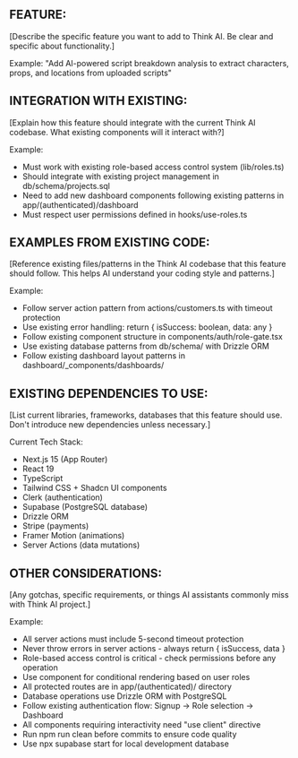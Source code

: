 ## FEATURE:
[Describe the specific feature you want to add to Think AI. Be clear and specific about functionality.]

Example: "Add AI-powered script breakdown analysis to extract characters, props, and locations from uploaded scripts"

## INTEGRATION WITH EXISTING:
[Explain how this feature should integrate with the current Think AI codebase. What existing components will it interact with?]

Example: 
- Must work with existing role-based access control system (lib/roles.ts)
- Should integrate with existing project management in db/schema/projects.sql
- Need to add new dashboard components following existing patterns in app/(authenticated)/dashboard
- Must respect user permissions defined in hooks/use-roles.ts

## EXAMPLES FROM EXISTING CODE:
[Reference existing files/patterns in the Think AI codebase that this feature should follow. This helps AI understand your coding style and patterns.]

Example:
- Follow server action pattern from actions/customers.ts with timeout protection
- Use existing error handling: return { isSuccess: boolean, data: any }
- Follow existing component structure in components/auth/role-gate.tsx
- Use existing database patterns from db/schema/ with Drizzle ORM
- Follow existing dashboard layout patterns in dashboard/_components/dashboards/

## EXISTING DEPENDENCIES TO USE:
[List current libraries, frameworks, databases that this feature should use. Don't introduce new dependencies unless necessary.]

Current Tech Stack:
- Next.js 15 (App Router)
- React 19
- TypeScript
- Tailwind CSS + Shadcn UI components
- Clerk (authentication)
- Supabase (PostgreSQL database)
- Drizzle ORM
- Stripe (payments)
- Framer Motion (animations)
- Server Actions (data mutations)

## OTHER CONSIDERATIONS:
[Any gotchas, specific requirements, or things AI assistants commonly miss with Think AI project.]

Example:
- All server actions must include 5-second timeout protection
- Never throw errors in server actions - always return { isSuccess, data }
- Role-based access control is critical - check permissions before any operation
- Use <RoleGate> component for conditional rendering based on user roles
- All protected routes are in app/(authenticated)/ directory
- Database operations use Drizzle ORM with PostgreSQL
- Follow existing authentication flow: Signup → Role selection → Dashboard
- All components requiring interactivity need "use client" directive
- Run npm run clean before commits to ensure code quality
- Use npx supabase start for local development database
